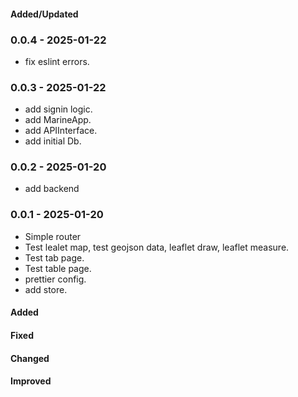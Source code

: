 #### Added/Updated

### 0.0.4 - 2025-01-22

- fix eslint errors.

### 0.0.3 - 2025-01-22

- add signin logic.
- add MarineApp.
- add APIInterface.
- add initial Db.

### 0.0.2 - 2025-01-20

- add backend

### 0.0.1 - 2025-01-20

- Simple router
- Test lealet map, test geojson data, leaflet draw, leaflet measure.
- Test tab page.
- Test table page.
- prettier config.
- add store.

#### Added

#### Fixed

#### Changed

#### Improved

